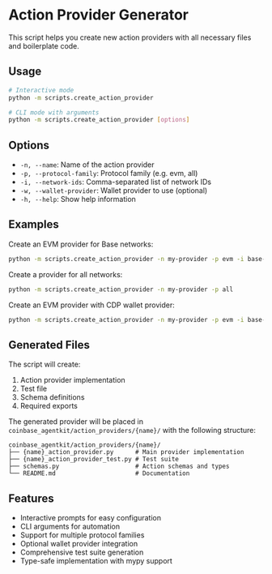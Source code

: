 # Action Provider Generator

This script helps you create new action providers with all necessary files and boilerplate code.

## Usage

```bash
# Interactive mode
python -m scripts.create_action_provider

# CLI mode with arguments
python -m scripts.create_action_provider [options]
```

## Options

- `-n, --name`: Name of the action provider
- `-p, --protocol-family`: Protocol family (e.g. evm, all)
- `-i, --network-ids`: Comma-separated list of network IDs
- `-w, --wallet-provider`: Wallet provider to use (optional)
- `-h, --help`: Show help information

## Examples

Create an EVM provider for Base networks:
```bash
python -m scripts.create_action_provider -n my-provider -p evm -i base-mainnet,base-sepolia
```

Create a provider for all networks:
```bash
python -m scripts.create_action_provider -n my-provider -p all
```

Create an EVM provider with CDP wallet provider:
```bash
python -m scripts.create_action_provider -n my-provider -p evm -i base-mainnet -w CdpWalletProvider
```

## Generated Files

The script will create:
1. Action provider implementation
2. Test file
3. Schema definitions
4. Required exports

The generated provider will be placed in `coinbase_agentkit/action_providers/{name}/` with the following structure:

```
coinbase_agentkit/action_providers/{name}/
├── {name}_action_provider.py      # Main provider implementation
├── {name}_action_provider_test.py # Test suite
├── schemas.py                     # Action schemas and types
└── README.md                      # Documentation
```

## Features

- Interactive prompts for easy configuration
- CLI arguments for automation
- Support for multiple protocol families
- Optional wallet provider integration
- Comprehensive test suite generation
- Type-safe implementation with mypy support 